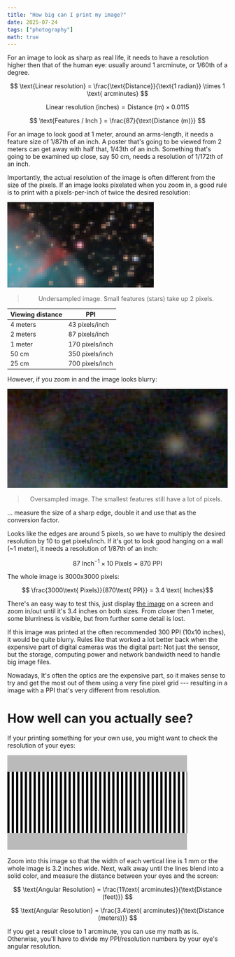 ```yaml
---
title: "How big can I print my image?"
date: 2025-07-24
tags: ["photography"]
math: true
---
```


For an image to look as sharp as real life, it needs to have a resolution higher then that of the human eye: usually around 1 arcminute, or 1/60th of a degree. 

$$ \text{Linear resolution} = \frac{\text{Distance}}{\text{1 radian}} \times 1 \text{ arcminutes} $$

$$ \text{Linear resolution }(\text{inches}) = \text{Distance (m)} \times 0.0115  $$

$$ \text{Features / Inch } = \frac{87}{\text{Distance (m)}}  $$

For an image to look good at 1 meter, around an arms-length, it needs a feature size of 1/87th of an inch.
A poster that's going to be viewed from 2 meters can get away with half that, 1/43th of an inch.
Something that's going to be examined up close, say 50 cm, needs a resolution of 1/172th of an inch. 

Importantly, the actual resolution of the image is often different from the size of the pixels.
If an image looks pixelated when you zoom in, a good rule is to print with a pixels-per-inch of twice the desired resolution:

![](undersamp.jpg)
> <center>Undersampled image. Small features (stars) take up 2 pixels.</center>

|Viewing distance|PPI|
|-|-|
|4 meters|43 pixels/inch|
|2 meters|87 pixels/inch|
|1 meter|170 pixels/inch|
|50 cm|350 pixels/inch|
|25 cm|700 pixels/inch|

However, if you zoom in and the image looks blurry:

![](oversamp.jpg)
> <center>Oversampled image. The smallest features still have a lot of pixels.</center>

... measure the size of a sharp edge, double it and use that as the conversion factor. 

Looks like the edges are around 5 pixels, so we have to multiply the desired resolution by 10 to get pixels/inch.
If it's got to look good hanging on a wall (~1 meter), it needs a resolution of 1/87th of an inch:

$$ 87 \text{ Inch}^{-1} \times 10 \text{ Pixels} = 870 \text{ PPI} $$

The whole image is 3000x3000 pixels: 

$$ \frac{3000\text{ Pixels}}{870\text{ PPI}} = 3.4 \text{ Inches}$$

There's an easy way to test this, just display [the image](/astro/m27/) on a screen and zoom in/out until it's 3.4 inches on both sizes.
From closer then 1 meter, some blurriness is visible, but from further some detail is lost. 

If this image was printed at the often recommended 300 PPI (10x10 inches), it would be quite blurry.
Rules like that worked a lot better back when the expensive part of digital cameras was the digital part:
Not just the sensor, but the storage, computing power and network bandwidth need to handle big image files.

Nowadays, It's often the optics are the expensive part, so it makes sense to try and get the most out of them using a very fine pixel grid --- 
resulting in a image with a PPI that's very different from resolution. 

# How well can you actually see?

If your printing something for your own use, you might want to check the resolution of your eyes:

![](lines.png)

Zoom into this image so that the width of each vertical line is 1 mm or the whole image is 3.2 inches wide.
Next, walk away until the lines blend into a solid color, and measure the distance between your eyes and the screen:

$$ \text{Angular Resolution} = \frac{11\text{ arcminutes}}{\text{Distance (feet)}} $$

$$ \text{Angular Resolution} = \frac{3.4\text{ arcminutes}}{\text{Distance (meters)}} $$

If you get a result close to 1 arcminute, you can use my math as is.
Otherwise, you'll have to divide my PPI/resolution numbers by your eye's angular resolution.
